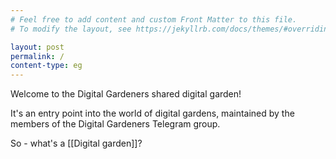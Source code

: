 ```yaml
---
# Feel free to add content and custom Front Matter to this file.
# To modify the layout, see https://jekyllrb.com/docs/themes/#overriding-theme-defaults

layout: post
permalink: /
content-type: eg
---
```


Welcome to the Digital Gardeners shared digital garden!

It's an entry point into the world of digital gardens, maintained by the members of the Digital Gardeners Telegram group.

So - what's a [[Digital garden]]?
